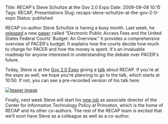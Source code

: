 Title: RECAP's Steve Schultze at the Gov 2.0 Expo
Date: 2009-09-08 10:15
Tags: RECAP, Presentations
Slug: recaps-steve-schultze-at-the-gov-2-0-expo
Status: published

RECAP co-author Steve Schultze is having a busy month. Last week, he
[released](http://managingmiracles.blogspot.com/2009/09/my-new-working-paper-on-pacer.html)
a new
[paper](http://cyber.law.harvard.edu/~sjschultze/Schultze_PACER_Budget_Working_Paper.pdf)
called "Electronic Public Access Fees and the United States Federal
Courts’ Budget: An Overview." It provides a comprehensive overview of
PACER's budget. It explains how the courts decide how much to charge for
PACER and how the money is spent. It's an invaluable roadmap for anyone
interested in understanding the debate over PACER's future.

Today, Steve is at the [Gov 2.0
Expo](http://www.gov2expo.com/gov2expo2009) giving a
[talk](http://www.gov2expo.com/gov2expo2009/public/schedule/detail/10445)
about RECAP. If you're at the expo as well, we hope you're planning to
go to the talk, which starts at 10:50. If not, you can see a
pre-recorded version of his talk here:

[![teaser image]({static}/images/recap/Recap_Gov20key-title.png)](http://www.youtube.com/watch?v=TBmNmK82um4)

Finally, next week Steve will start his [new
job](http://www.freedom-to-tinker.com/blog/felten/steve-schultze-join-citp-associate-director)
as associate director of the Center for Information Technology Policy at
Princeton, which is the home of RECAP and its other co-authors. The rest
of the RECAP team is excited that we’ll soon have Steve as a colleague
as well as a co-author.
